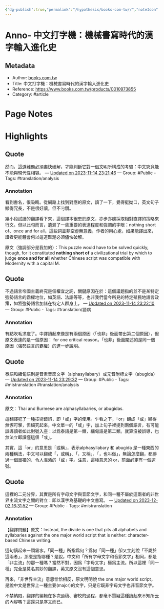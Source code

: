 ```yaml
---
{"dg-publish":true,"permalink":"/hypothesis/books-com-tw//","noteIcon":"2"}
---
```



# Anno- 中文打字機：機械書寫時代的漢字輸入進化史

## Metadata
- Author: [books.com.tw]()
- Title: 中文打字機：機械書寫時代的漢字輸入進化史
- Reference: https://www.books.com.tw/products/0010973855
- Category: #article

# Page Notes
# Highlights
## Quote
然而，這道難題必須盡快破解，才能判斷它對一個文明所構成的考驗：中文究竟能不能與現代性相容。 
— [Updated on 2023-11-14 23:21:46](https://hyp.is/1bY0RoNJEe62bD_MqoVaLg/www.books.com.tw/products/0010973855) — Group: #Public
    - Tags:  #translation/analysis 
    
### Annotation
看到書名，很吸睛。從網路上找到對應的原文，讀了一下，覺得挺拗口，英文句子顯得冗長，不是很好讀，但不刁鑽。

幾小段試讀的翻譯看下來，這個譯本很忠於原文，亦步亦趨採取相對直譯的策略來行文。但以此句而言，遺漏了一些重要的表達程度和強調的字眼：nothing short of、once and for all，這些詞並非空虛無意義，作者的用心處，如果能譯出來，讀者更能體會何以這道難題必須儘快破解。

原文（強調部分是我加的）：This puzzle would have to be solved quickly, though, for it constituted **nothing short of** a civilizational trial by which to judge **once and for all** whether Chinese script was compatible with Modernity with a capital M.
## Quote
不過語言帝國主義終究是個權宜之詞，關鍵原因在於：這個議題指的並不是某特定強勢語言的霸權地位，如英語、法語等等，也非我們當今所見的特定殖民地語言政策，如將強勢語言加諸在特定人群身上。 
— [Updated on 2023-11-14 23:22:10](https://hyp.is/5cvLJINKEe6k7dP2AaxLAA/www.books.com.tw/products/0010973855) — Group: #Public
    - Tags:  #translation/語病 
    
### Annotation
有點吹毛求疵了。中譯讀起來像是有兩個原因（「也非」後面帶出第二個原因），但原文表達的是一個原因： for one critical reason。「也非」後面闡述的是同一個原因（強勢語言的霸權）的進一步說明。
## Quote
泰語和緬甸語則是音素音節文字（alphasyllabary）或元音附標文字（abugida） 
— [Updated on 2023-11-14 23:29:32](https://hyp.is/LSOWfINMEe6YTcM4lkryHQ/www.books.com.tw/products/0010973855) — Group: #Public
    - Tags:  #mistranslation  #translation/analysis 
    
### Annotation
原文：Thai and Burmese are alphasyllabaries, or abugidas.

這翻譯犯了一種技術錯誤，即「或」字的使用。乍看之下，「or」翻成「或」顯得無懈可擊，但細究起來，中文單一的「或」字，加上句子裡提到兩個語言，有可能誤導讀者如此對號入座：以爲泰語是第一類，緬甸語是第二類。就算沒被誤導，也無法立即讀懂這個「或」。

其實，這「or」的意思是「或稱」，表示alphasyllabary 和 abugida 是一種東西的兩種稱法，中文可以翻成「，或稱」、「，又稱」、「，也叫做」，無論怎麼翻，都勝過一個單獨的、令人混淆的「或」字。注意，這種意思的 or，前面必定有一個逗號。
## Quote
這裡的二元分界，其實是所有字母文字與音節文字，和同一種不屬於這兩者的非世界主流文字之間的對立：即以漢字為基礎的中文書寫。 
— [Updated on 2023-12-02 16:31:52](https://hyp.is/Vvn78oNNEe6cL_-XFkmsOA/www.books.com.tw/products/0010973855) — Group: #Public
    - Tags:  #mistranslation 
    
### Annotation
【翻譯問題】原文：Instead, the divide is one that pits all alphabets and syllabaries against the one major world script that is neither: character-based Chinese writing.

這句讀起來一頭霧水。「同一種」所指爲何？爲何「同一種」卻又立刻說「不屬於這兩者」，那麼是指哪種？是說，中文和「所有字母文字和音節文字」相同，都是「非主流」的那一種嗎？當然不對，因爲「字母文字」極爲主流。所以這裡「同一種」完全是莫名其妙的翻譯，英文原文沒有這個意思。

再來，「非世界主流」意思恰恰相反，原文明明說 the one major world script，是說中文是世界上一種主要(major)的文字，只是它既非字母文字也非音節文字。

不禁納悶，翻譯的編輯在多次過稿、審校的過程，都毫不質疑這種讀起來不知所云的內容嗎？這還只是序文而已。































